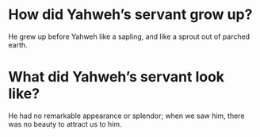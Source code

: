 # How did Yahweh’s servant grow up?

He grew up before Yahweh like a sapling, and like a sprout out of parched earth.

# What did Yahweh’s servant look like?

He had no remarkable appearance or splendor; when we saw him, there was no beauty to attract us to him.
